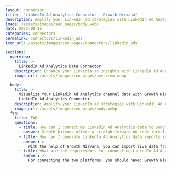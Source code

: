 ```yaml
---
layout: connector
title:  "LinkedIn Ad Analytics Connector - Growth Nirvana"
description: Amplify your LinkedIn ad strategies with LinkedIn Ad Analytics insights integrated into Looker Studio.
image: /assets/images/seo_pages/body.webp
date: 2023-08-16
categories: connectors
permalink: connectors/linkedin_ads
icon_url: /assets/images/seo_pages/connectors/linkedin_ads

sections:
  overview:
    title: >-
      LinkedIn Ad Analytics Data Connector
    description: Enhance your LinkedIn ad insights with LinkedIn Ad Analytics integration. Seamlessly merge ad performance data from LinkedIn Ad Analytics with Looker Studio's analytical capabilities, unlocking insights that shape ad strategies, audience engagement, and campaign success.
    image_url: /assets/images/seo_pages/overview.webp

  body:
    title: >-
      Visualize Your LinkedIn Ad Analytics channel data with Growth Nirvana's
      LinkedIn Ad Analytics Connector
    description: Amplify your LinkedIn ad strategies with LinkedIn Ad Analytics insights integrated into Looker Studio.
    image_url: /assets/images/seo_pages/body.webp
  faq:
    title: FAQs
    questions:
      - title: How can I connect my LinkedIn Ad Analytics data to Google Data Studio/Looker Studio?
        answer: Growth Nirvana offers a straightforward no-code interface to connect to LinkedIn Ad Analytics data sources.
      - title: How can I generate LinkedIn Ad Analytics data reports in Looker Studio?
        answer: >-
          With the help of Growth Nirvana, you can import live data from LinkedIn Ad Analytics into Looker Studio. These data can be viewed in charts, tables, and dashboards to generate branded reports that can be shared instantly.
      - title: What are the requirements for connecting LinkedIn Ad Analytics and Looker Studio?
        answer: >-
          For connecting the two platforms, you should have: Growth Nirvana Account and LinkedIn Ad Analytics Ads Account
---
```

